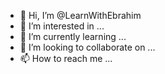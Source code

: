- 👋 Hi, I’m @LearnWithEbrahim
- 👀 I’m interested in ...
- 🌱 I’m currently learning ...
- 💞️ I’m looking to collaborate on ...
- 📫 How to reach me ...

<!---
LearnWithEbrahim/LearnWithEbrahim is a ✨ special ✨ repository because its `README.md` (this file) appears on your GitHub profile.
You can click the Preview link to take a look at your changes.
--->
